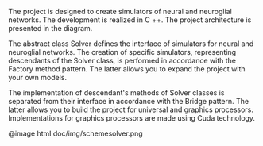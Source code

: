 The project is designed to create simulators of neural and neuroglial networks. 
The development is realized in C ++. The project architecture is presented in the diagram.

The abstract class Solver defines the interface of simulators for neural and neuroglial networks. 
The creation of specific simulators, representing descendants of the Solver class, 
is performed in accordance with the Factory method pattern. 
The latter allows you to expand the project with your own models.

The implementation of descendant's  methods  of Solver classes is separated 
from their interface in accordance with the Bridge pattern. 
The latter allows you to build the project for universal and graphics processors. 
Implementations for graphics processors are made using Cuda technology.

@image html doc/img/schemesolver.png
